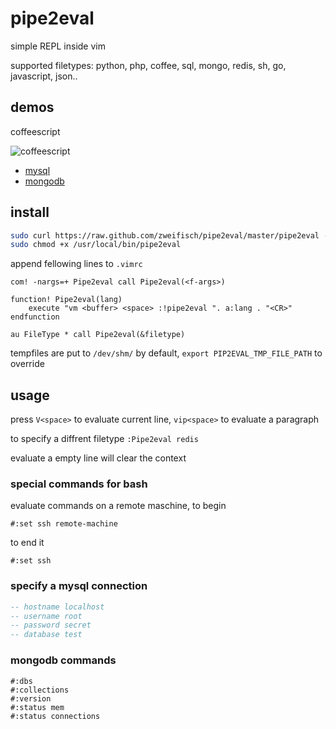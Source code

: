 # pipe2eval

simple REPL inside vim

supported filetypes: python, php, coffee, sql, mongo, redis, sh, go, javascript, json..

## demos

coffeescript

![coffeescript](https://github.com/zweifisch/pipe2eval/raw/master/demos/coffee.gif)

* [mysql](https://github.com/zweifisch/pipe2eval/raw/master/demos/mysql.gif)
* [mongodb](https://github.com/zweifisch/pipe2eval/raw/master/demos/mongodb.gif)

## install

```sh
sudo curl https://raw.github.com/zweifisch/pipe2eval/master/pipe2eval -o /usr/local/bin/pipe2eval
sudo chmod +x /usr/local/bin/pipe2eval
```
append fellowing lines to `.vimrc`
```vim
com! -nargs=+ Pipe2eval call Pipe2eval(<f-args>)

function! Pipe2eval(lang)
	execute "vm <buffer> <space> :!pipe2eval ". a:lang . "<CR>"
endfunction

au FileType * call Pipe2eval(&filetype)
```

tempfiles are put to `/dev/shm/` by default, `export PIP2EVAL_TMP_FILE_PATH` to
override

## usage

press `V<space>` to evaluate current line, `vip<space>` to evaluate a paragraph

to specify a diffrent filetype `:Pipe2eval redis`

evaluate a empty line will clear the context

### special commands for bash

evaluate commands on a remote maschine, to begin
```
#:set ssh remote-machine
```

to end it
```
#:set ssh
```

### specify a mysql connection

```sql
-- hostname localhost
-- username root
-- password secret
-- database test
```

### mongodb commands

```
#:dbs
#:collections
#:version
#:status mem
#:status connections
```
